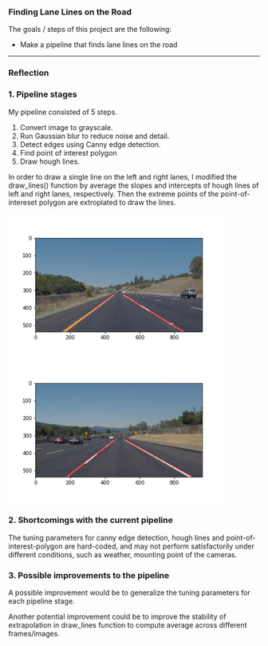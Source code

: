 
### Finding Lane Lines on the Road

The goals / steps of this project are the following:
* Make a pipeline that finds lane lines on the road

[//]: # (Image References)

[image1]: ./test_images_output/solidYellowCurve.jpg "SolidYellowCurve"

---
### Reflection

### 1. Pipeline stages

My pipeline consisted of 5 steps.
1. Convert image to grayscale.
2. Run Gaussian blur to reduce noise and detail.
3. Detect edges using Canny edge detection.
4. Find point of interest polygon
5. Draw hough lines. 

In order to draw a single line on the left and right lanes, I modified the draw_lines() function by average the slopes and intercepts of hough lines of left and right lanes, respectively. Then the extreme points of the point-of-intereset polygon are extroplated to draw the lines.  

![alt text](./test_images_output/solidYellowCurve.jpg)
![alt text](./test_images_output/solidWhiteCurve.jpg)

### 2. Shortcomings with the current pipeline

The tuning parameters for canny edge detection, hough lines and point-of-interest-polygon are hard-coded, and may not perform satisfactorily under different conditions, such as weather, mounting point of the cameras. 


### 3. Possible improvements to the pipeline

A possible improvement would be to generalize the tuning parameters for each pipeline stage.

Another potential improvement could be to improve the stability of extrapolation in draw_lines function to compute average across different frames/images.  
